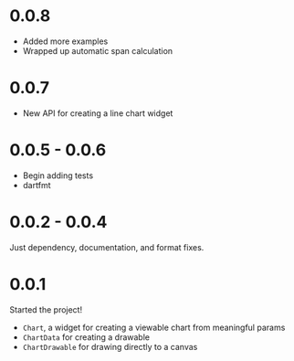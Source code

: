 # 0.0.8

* Added more examples
* Wrapped up automatic span calculation

# 0.0.7

* New API for creating a line chart widget

# 0.0.5 - 0.0.6

* Begin adding tests
* dartfmt

# 0.0.2 - 0.0.4

Just dependency, documentation, and format fixes.

# 0.0.1

Started the project!

* `Chart`, a widget for creating a viewable chart from meaningful params
* `ChartData` for creating a drawable
* `ChartDrawable` for drawing directly to a canvas
